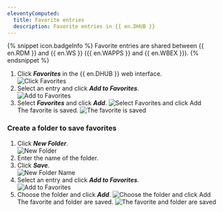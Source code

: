 ```yaml
---
eleventyComputed:
  title: Favorite entries
  description: Favorite entries in {{ en.DHUB }}
---
```

{% snippet icon.badgeInfo %}
Favorite entries are shared between {{ en.RDM }} and {{ en.WS }} ({{ en.WAPPS }} and {{ en.WBEX }}).
{% endsnippet %}  

1. Click ***Favorites*** in the {{ en.DHUB }} web interface.  
![Click Favorites](https://webdevolutions.azureedge.net/docs/en/hub/Hub6069.png)  
1. Select an entry and click ***Add to Favorites***.  
![Add to Favorites](https://webdevolutions.azureedge.net/docs/en/hub/Hub6067.png)  
1. Select ***Favorites*** and click ***Add***.
![Select Favorites and click Add](https://webdevolutions.azureedge.net/docs/en/hub/Hub6071.png)  
The favorite is saved.
![The favorite is saved](https://webdevolutions.azureedge.net/docs/en/hub/Hub6072.png)  

### Create a folder to save favorites 

1. Click ***New Folder***.  
![New Folder](https://webdevolutions.azureedge.net/docs/en/hub/Hub6064.png)  
1. Enter the name of the folder. 
1. Click ***Save***.  
![New Folder Name](https://webdevolutions.azureedge.net/docs/en/hub/Hub6065.png)  
1. Select an entry and click ***Add to Favorites***.   
![Add to Favorites](https://webdevolutions.azureedge.net/docs/en/hub/Hub6067.png)  
6. Choose the folder and click ***Add***.
![Choose the folder and click Add](https://webdevolutions.azureedge.net/docs/en/hub/Hub6073.png)   
The favorite and folder are saved.
![The favorite and folder are saved](https://webdevolutions.azureedge.net/docs/en/hub/Hub6070.png)
